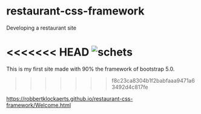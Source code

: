 # restaurant-css-framework

Developing a restaurant site

<<<<<<< HEAD
<img src="./schets-restosite"  alt="schets"> 
=======
This is my first site made with 90% the framework of bootstrap 5.0.



>>>>>>> f8c23ca8304b1f2babfaaa9471a63492d4c817fe


https://robbertklockaerts.github.io/restaurant-css-framework/Welcome.html
